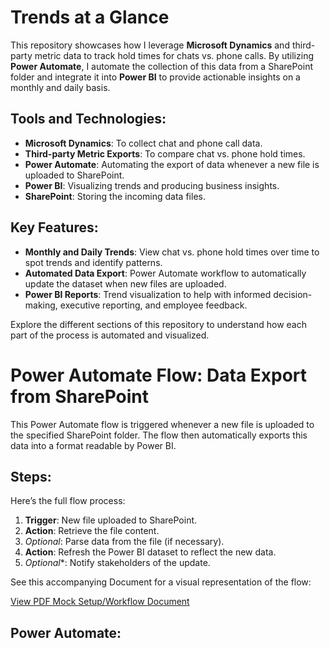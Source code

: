# Trends at a Glance

This repository showcases how I leverage **Microsoft Dynamics** and third-party metric data to track hold times for chats vs. phone calls. By utilizing **Power Automate**, I automate the collection of this data from a SharePoint folder and integrate it into **Power BI** to provide actionable insights on a monthly and daily basis.

## Tools and Technologies:
- **Microsoft Dynamics**: To collect chat and phone call data.
- **Third-party Metric Exports**: To compare chat vs. phone hold times.
- **Power Automate**: Automating the export of data whenever a new file is uploaded to SharePoint.
- **Power BI**: Visualizing trends and producing business insights.
- **SharePoint**: Storing the incoming data files.

## Key Features:
- **Monthly and Daily Trends**: View chat vs. phone hold times over time to spot trends and identify patterns.
- **Automated Data Export**: Power Automate workflow to automatically update the dataset when new files are uploaded.
- **Power BI Reports**: Trend visualization to help with informed decision-making, executive reporting, and employee feedback.

Explore the different sections of this repository to understand how each part of the process is automated and visualized.

# Power Automate Flow: Data Export from SharePoint

This Power Automate flow is triggered whenever a new file is uploaded to the specified SharePoint folder. The flow then automatically exports this data into a format readable by Power BI.

## Steps:
Here’s the full flow process:

1. **Trigger**: New file uploaded to SharePoint.
2. **Action**: Retrieve the file content.
3. *Optional*: Parse data from the file (if necessary).
4. **Action**: Refresh the Power BI dataset to reflect the new data.
5. *Optional**: Notify stakeholders of the update.

See this accompanying Document for a visual representation of the flow:

[View PDF Mock Setup/Workflow Document](https://github.com/therightboat/Trends-at-a-Glance/blob/main/PowerAutomateExample.pdf)



## Power Automate:
